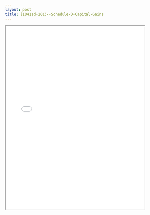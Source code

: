 ```yaml
---
layout: post
title: i1041sd-2023--Schedule-D-Capital-Gains
---
```


<div class="pdf-container">
<iframe src="/ea/assets/pdfs/i1041sd-2023--Schedule-D-Capital-Gains.pdf" height="600" width="90%" allowFullScreen="true"></iframe>
</div>


